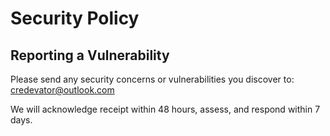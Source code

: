 # Security Policy

## Reporting a Vulnerability

Please send any security concerns or vulnerabilities you discover to:
credevator@outlook.com

We will acknowledge receipt within 48 hours, assess, and respond within 7 days.
